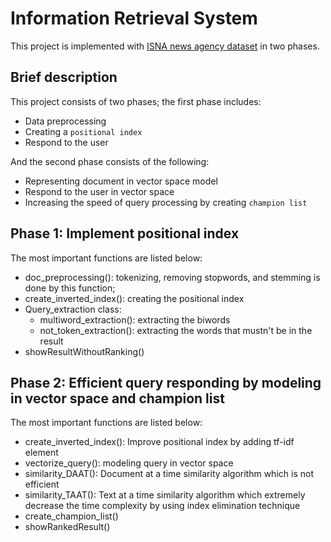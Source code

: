 # Information Retrieval System
This project is implemented with [ISNA news agency dataset](https://drive.google.com/file/d/1p0sMTj6hAw8G3QxYkFmXXA1Q5eDABgCr/view?usp=sharing) in two phases.

## Brief description
This project consists of two phases; the first phase includes:
* Data preprocessing
* Creating a `positional index`
* Respond to the user

And the second phase consists of the following:
* Representing document in vector space model
* Respond to the user in vector space
* Increasing the speed of query processing by creating `champion list`

## Phase 1: Implement positional index
The most important functions are listed below:
* doc_preprocessing(): tokenizing, removing stopwords, and stemming is done by this function;
* create_inverted_index(): creating the positional index
* Query_extraction class:
  * multiword_extraction(): extracting the biwords
  * not_token_extraction(): extracting the words that mustn't be in the result
* showResultWithoutRanking()

## Phase 2: Efficient query responding by modeling in vector space and champion list
The most important functions are listed below:
* create_inverted_index(): Improve positional index by adding tf-idf element
* vectorize_query(): modeling query in vector space
* similarity_DAAT(): Document at a time similarity algorithm which is not efficient
* similarity_TAAT(): Text at a time similarity algorithm which extremely decrease the time complexity by using index elimination technique
* create_champion_list()
* showRankedResult()
